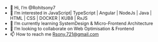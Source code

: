 - 👋 Hi, I’m @Rohitsony7
- 👀 I’m interested in JavaScript| TypeScript | Angular | NodeJs | Java | HTML | CSS | DOCKER | KUB8 | RxJS
- 🌱 I’m currently learning SystemDesign & Micro-Frontend Architecture 
- 💞️ I’m looking to collaborate on Web Optimisation & Frontend 
- 📫 How to reach me Rsony.721@gmail.com 

<!---
Rohitsony7/Rohitsony7 is a ✨ special ✨ repository because its `README.md` (this file) appears on your GitHub profile.
You can click the Preview link to take a look at your changes.
--->
